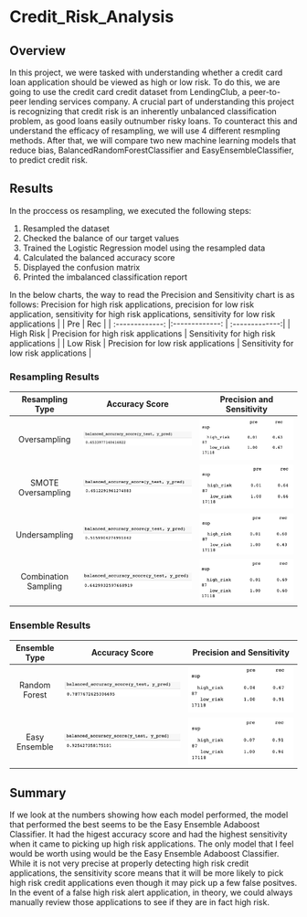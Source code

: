 # Credit_Risk_Analysis
## Overview

In this project, we were tasked with understanding whether a credit card loan application should be viewed as high or low risk. To do this, we are going to use the credit card credit dataset from LendingClub, a peer-to-peer lending services company. A crucial part of understanding this project is recognizing that credit risk is an inherently unbalanced classification problem, as good loans easily outnumber risky loans. To counteract this and understand the efficacy of resampling, we will use 4 different resmpling methods. After that, we will compare two new machine learning models that reduce bias, BalancedRandomForestClassifier and EasyEnsembleClassifier, to predict credit risk.

## Results

In the proccess os resampling, we executed the following steps:
1. Resampled the dataset
2. Checked the balance of our target values
3. Trained the Logistic Regression model using the resampled data
4. Calculated the balanced accuracy score
5. Displayed the confusion matrix
6. Printed the imbalanced classification report

In the below charts, the way to read the Precision and Sensitivity chart is as follows:
Precision for high risk applications, precision for low risk application, sensitivity for high risk applications, sensitivity for low risk applications
|                 | Pre                   | Rec  |
| :-------------: |:-------------:        | :-------------:|
| High Risk       | Precision for high risk applications |  Sensitivity for high risk applications |
| Low Risk        | Precision for low risk applications |  Sensitivity for low risk applications |

### Resampling Results

| Resampling Type      | Accuracy Score                                            | Precision and Sensitivity  |
| :-------------:      |:-------------:                                            | :-------------:|
| Oversampling         | ![oversample_acc.png](Resources/oversample_acc.png)   | ![oversampling_matrix.png](Resources/oversampling_matrix.png) |
| SMOTE Oversampling   | ![somte_acc.png](Resources/somte_acc.png)                 | ![smote_matrix.png](Resources/smote_matrix.png) |
| Undersampling        | ![undersampling_acc.png](Resources/undersampling_acc.png) | ![undersampling_matrix.png](Resources/undersampling_matrix.png) |
| Combination Sampling | ![combo_acc.png](Resources/combo_acc.png)                 | ![combo_matrix.png](Resources/combo_matrix.png) |


### Ensemble Results
| Ensemble Type      | Accuracy Score                          | Precision and Sensitivity  |
| :-------------:    |:-------------:                          | :-------------:|
| Random Forest      | ![brf_acc.png](Resources/brf_acc.png)   | ![brf_matrix.png](Resources/brf_matrix.png) |
| Easy Ensemble      | ![eec_acc.png](Resources/eec_acc.png)   | ![eec_matrix.png](Resources/eec_matrix.png) |

## Summary

If we look at the numbers showing how each model performed, the model that performed the best seems to be the Easy Ensemble Adaboost Classifier. It had the higest accuracy score and had the highest sensitivity when it came to picking up high risk applications. The only model that I feel would be worth using would be the Easy Ensemble Adaboost Classifier. While it is not very precise at properly detecting high risk credit applications, the sensitivity score means that it will be more likely to pick high risk credit applications even though it may pick up a few false positves. In the event of a false high risk alert application, in theory, we could always manually review those applications to see if they are in fact high risk.
